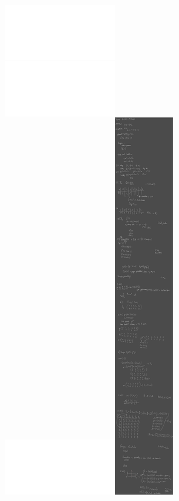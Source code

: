 ![AL2-Wyklad-2](/Notatki/Semestr%202/Algebra%20liniowa%202/Wyk%C5%82ady/Wyk%C5%82ad%202/AL2-Wyklad-2.pdf)![AL2-zestaw-2](/Notatki/Semestr%202/Algebra%20liniowa%202/Wyk%C5%82ady/Wyk%C5%82ad%202/AL2-zestaw-2.pdf)![Wyklad_2a](/Notatki/Semestr%202/Algebra%20liniowa%202/Wyk%C5%82ady/Wyk%C5%82ad%202/Wyklad_2a.pdf)![Drawing 2023-04-26 13.23.30.excalidraw](/Notatki/Semestr%202/Algebra%20liniowa%202/Wyk%C5%82ady/Wyk%C5%82ad%202/Drawing%202023-04-26%2013.23.30.excalidraw.svg)